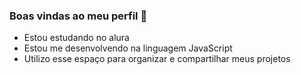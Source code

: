 ### Boas vindas ao meu perfil 💚
- Estou estudando no alura
- Estou me desenvolvendo na linguagem JavaScript
- Utilizo esse espaço para organizar e compartilhar meus projetos
  
